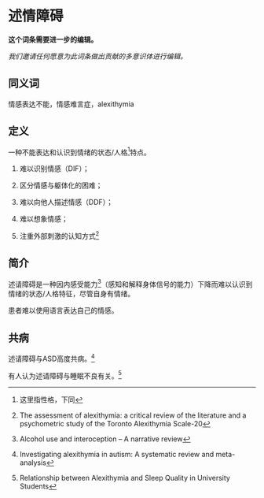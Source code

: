 # 述情障碍

**这个词条需要进一步的编辑。**

_我们邀请任何愿意为此词条做出贡献的多意识体进行编辑。_

## 同义词

情感表达不能，情感难言症，alexithymia

## 定义

一种不能表达和认识到情绪的状态/人格[^述情障碍-1]特点。

1. 难以识别情感（DIF）；

2. 区分情感与躯体化的困难；

3. 难以向他人描述情感（DDF）；

4. 难以想象情感；

5. 注重外部刺激的认知方式[^述情障碍-2]

## 简介

述请障碍是一种因内感受能力[^述情障碍-3]（感知和解释身体信号的能力）下降而难以认识到情绪的状态/人格特征，尽管自身有情绪。

患者难以使用语言表达自己的情感。

## 共病

述请障碍与ASD高度共病。[^述情障碍-4]

有人认为述请障碍与睡眠不良有关。[^述情障碍-5]

[^述情障碍-1]: 这里指性格，下同

[^述情障碍-2]: The assessment of alexithymia: a critical review of the literature and a psychometric study of the Toronto Alexithymia Scale-20

[^述情障碍-3]: Alcohol use and interoception – A narrative review

[^述情障碍-4]: Investigating alexithymia in autism: A systematic review and meta-analysis

[^述情障碍-5]: Relationship between Alexithymia and Sleep Quality in University Students

